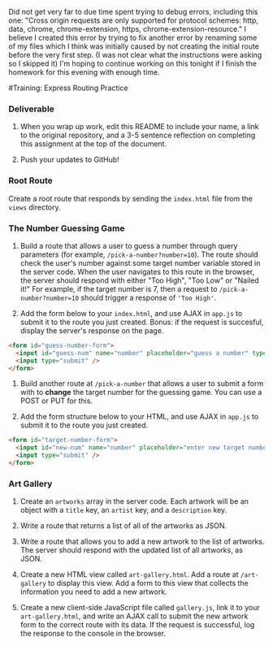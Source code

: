 Did not get very far to due time spent trying to debug errors, including this one: "Cross origin requests are only supported for protocol schemes: http, data, chrome, chrome-extension, https, chrome-extension-resource." I believe I created this error by trying to fix another error by renaming some of my files which I think was initially caused by not creating the initial route before the very first step. (I was not clear what the instructions were asking so I skipped it) I'm hoping to continue working on this tonight if I finish the homework for this evening with enough time.



#Training: Express Routing Practice

### Deliverable

1. When you wrap up work, edit this README to include your name, a link to the original repository, and a 3-5 sentence reflection on completing this assignment at the top of the document.

1. Push your updates to GitHub!

### Root Route

Create a root route that responds by sending the `index.html` file from the `views` directory.

### The Number Guessing Game

1. Build a route that allows a user to guess a number through query parameters (for example, `/pick-a-number?number=10`).  The route should check the user's number against some target number variable stored in the server code. When the user navigates to this route in the browser, the server should respond with either "Too High", "Too Low" or "Nailed it!" For example, if the target number is 7, then a request to  `/pick-a-number?number=10` should trigger a response of `'Too High'`.  

1. Add the form below to your `index.html`, and use AJAX in `app.js` to submit it to the route you just created.  Bonus: if the request is succesful, display the server's response on the page.
  ```html
  <form id="guess-number-form">
    <input id="guess-num" name="number" placeholder="guess a number" type="text" />
    <input type="submit" />
  </form>
  ```

1. Build another route at `/pick-a-number` that allows a user to submit a form with to **change** the target number for the guessing game.  You can use a POST or PUT for this.

1. Add the form structure below to your HTML, and use AJAX in `app.js` to submit it to the route you just created.

  ```html
  <form id="target-number-form">
    <input id="new-num" name="number" placeholder="enter new target number" type="text" />
    <input type="submit" />
  </form>
  ```


### Art Gallery

1. Create an `artworks` array in the server code.  Each artwork will be an object with a `title` key, an `artist` key, and a `description` key.

2. Write a route that returns a list of all of the artworks as JSON.

3. Write a route that allows you to add a new artwork to the list of artworks. The server should respond with the updated list of all artworks, as JSON.

4. Create a new HTML view called `art-gallery.html`. Add a route at `/art-gallery` to display this view. Add a form to this view that collects the information you need to add a new artwork.

5. Create a new client-side JavaScript file called `gallery.js`, link it to your `art-gallery.html`, and write an AJAX call to submit the new artwork form to the correct route with its data.  If the request is successful, log the response to the console in the browser.

<!-- 1. Update the client-side JavaScript so that once an artwork is added successfully on the server, the artwork information is displayed on the page. -->

<!-- 1. Write a route that allows you to change an artwork in the list of artworks. The route should take in the old title and all new information for the artwork. **Hint**: Use the HTML methods `PATCH` or `PUT`. -->
